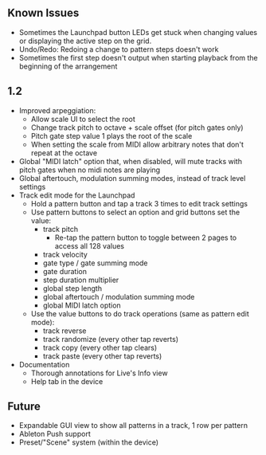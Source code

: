 ## Known Issues
- Sometimes the Launchpad button LEDs get stuck when changing values or displaying the active step on the grid.
- Undo/Redo: Redoing a change to pattern steps doesn't work
- Sometimes the first step doesn't output when starting playback from the beginning of the arrangement

## 1.2
- Improved arpeggiation:
  - Allow scale UI to select the root
  - Change track pitch to octave + scale offset (for pitch gates only)
  - Pitch gate step value 1 plays the root of the scale
  - When setting the scale from MIDI allow arbitrary notes that don't repeat at the octave
- Global "MIDI latch" option that, when disabled, will mute tracks with pitch gates when no midi notes are playing
- Global aftertouch, modulation summing modes, instead of track level settings
- Track edit mode for the Launchpad
  - Hold a pattern button and tap a track 3 times to edit track settings
  - Use pattern buttons to select an option and grid buttons set the value:
    - track pitch
      - Re-tap the pattern button to toggle between 2 pages to access all 128 values
    - track velocity
    - gate type / gate summing mode
    - gate duration
    - step duration multiplier
    - global step length
    - global aftertouch / modulation summing mode
    - global MIDI latch option
  - Use the value buttons to do track operations (same as pattern edit mode):
    - track reverse
    - track randomize (every other tap reverts)
    - track copy (every other tap clears)
    - track paste  (every other tap reverts)
- Documentation
  - Thorough annotations for Live's Info view
  - Help tab in the device

## Future
- Expandable GUI view to show all patterns in a track, 1 row per pattern
- Ableton Push support
- Preset/"Scene" system (within the device)
